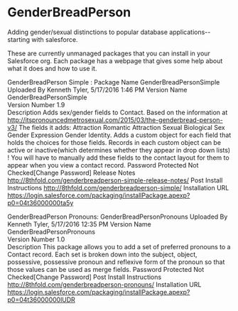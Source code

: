 # GenderBreadPerson
Adding gender/sexual distinctions to popular database applications--starting with salesforce.

These are currently unmanaged packages that you can install in your Salesforce org. Each package has a webpage that gives some help about what it does and how to use it.

GenderBreadPerson Simple : Package Name	GenderBreadPersonSimple	Uploaded By	Kenneth Tyler,   5/17/2016 1:46 PM
Version Name	GenderBreadPersonSimple	 	 
Version Number	1.9		
Description	Adds sex/gender fields to Contact. Based on the information at http://itspronouncedmetrosexual.com/2015/03/the-genderbread-person-v3/ The fields it adds: Attraction Romantic Attraction Sexual Biological Sex Gender Expression Gender Identity. Adds a custom object for each field that holds the choices for those fields. Records in each custom object can be active or inactive(which determines whether they appear in drop down lists) ! You will have to manually add these fields to the contact layout for them to appear when you view a contact record.	Password Protected	Not Checked[Change Password]
Release Notes	http://8thfold.com/genderbreadperson-simple-release-notes/
Post Install Instructions	http://8thfold.com/genderbreadperson-simple/
Installation URL	https://login.salesforce.com/packaging/installPackage.apexp?p0=04t36000000ta5y

GenderBreadPerson Pronouns: GenderBreadPersonPronouns	Uploaded By	Kenneth Tyler,   5/17/2016 12:35 PM
Version Name	GenderBreadPersonPronouns	 	 
Version Number	1.0		
Description	This package allows you to add a set of preferred pronouns to a Contact record. Each set is broken down into the subject, object, possessive, possessive pronoun and reflexive form of the pronoun so that those values can be used as merge fields.	Password Protected	Not Checked[Change Password]
Post Install Instructions	http://8thfold.com/genderbreadperson-pronouns/
Installation URL	https://login.salesforce.com/packaging/installPackage.apexp?p0=04t36000000lUDR
